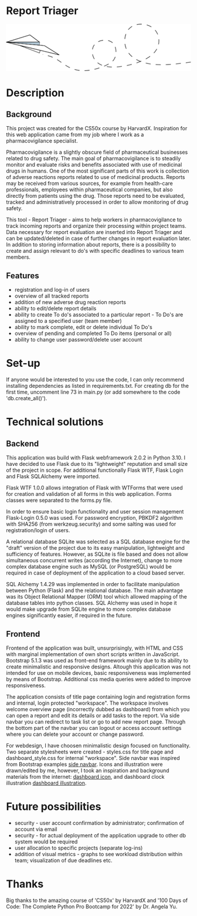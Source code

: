 # Report Triager

 ![paperplane](/static/images/lietadielko_rm.png)


# Description

## Background

This project was created for the CS50x course by HarvardX. Inspiration for this web application came from my job where I work as a pharmacovigilance specialist.

Pharmacovigilance is a slightly obscure field of pharmaceutical businesses related to drug safety. The main goal of pharmacovigilance is to steadily monitor and evaluate risks and benefits associated with use of medicinal drugs in humans. One of the most significant parts of this work is collection of adverse reactions reports related to use of medicinal products. Reports may be received from various sources, for example from health-care professionals, employees within pharmaceutical companies, but also directly from patients using the drug. Those reports need to be evaluated, tracked and administratively processed in order to allow monitoring of drug safety.

This tool - Report Triager - aims to help workers in pharmacovigilance to track incoming reports and organize their processing within project teams. Data necessary for report evaluation are inserted into Report Triager and can be updated/deleted in case of further changes in report evaluation later. In addition to storing information about reports, there is a possibility to create and assign relevant to do's with specific deadlines to various team members.

## Features

- registration and log-in of users
- overview of all tracked reports
- addition of new adverse drug reaction reports
- ability to edit/delete report details
- ability to create To do's associated to a particular report - To Do's are assigned to a specified user (team member)
- ability to mark complete, edit or delete individual To Do's
- overview of pending and completed To Do items (personal or all)
- ability to change user password/delete user account

# Set-up
If anyone would be interested to you use the code, I can only recommend installing dependencies as listed in requirements.txt. For creating db for the first time, uncomment line 73 in main.py (or add somewhere to the code 'db.create_all()').

# Technical solutions

## Backend
This application was build with Flask webframework 2.0.2 in Python 3.10. I have decided to use Flask due to its "lightweight" reputation and small size of the project in scope. For additional functionally Flask WTF, Flask Login and Flask SQLAlchemy were imported.

Flask WTF 1.0.0 allows integration of Flask with WTForms that were used for creation and validation of all forms in this web application. Forms classes were separated to the forms.py file.

In order to ensure basic login functionality and user session management Flask-Login 0.5.0 was used. For password encryption, PBKDF2 algorithm with SHA256 (from werkzeug.security) and some salting was used for registration/login of users.

A relational database SQLite was selected as a SQL database engine for the "draft" version of the project due to its easy manipulation, lightweight and sufficiency of features. However, as SQLite is file based and does not allow simultaneous concurrent writes (according the Internet), change to more complex database engine such as MySQL (or PostgreSQL) would be required in case of deployment of the application to a cloud based server.

SQL Alchemy 1.4.29 was implemented in order to facilitate manipulation between Python (Flask) and the relational database. The main advantage was its Object Relational Mapper (ORM) tool which allowed mapping of the database tables into python classes. SQL Alchemy was used in hope it would make upgrade from SQLite engine to more complex database engines significantly easier, if required in the future.

## Frontend 
Frontend of the application was built, unsurprisingly, with HTML and CSS with marginal implementation of own short scripts written in JavaScript. Bootstrap 5.1.3 was used as front-end framework mainly due to its ability to create minimalistic and responsive designs. Altough this application was not intended for use on mobile devices, basic responsiveness was implemented by means of Bootstrap. Additional css media queries were added to improve responsiveness.

The application consists of title page containing login and registration forms and internal, login protected "workspace". The workspace involves welcome overview page (incorrectly dubbed as dashboard) from which you can open a report and edit its details or add tasks to the report. Via side navbar you can redirect to task list or go to add new report page. Through the bottom part of the navbar you can logout or access account settings where you can delete your account or change password.

For webdesign, I have choosen minimalistic design focused on functionality. Two separate stylesheets were created - styles.css for title page and dashboard_style.css for internal "workspace". Side navbar was inspired from Bootstrap examples [side navbar](https://getbootstrap.com/docs/5.1/examples/sidebars/). Icons and illustration were drawn/edited by me, however, I took an inspiration and background materials from the internet: [dashboard icon](https://www.flaticon.com/free-icons/dashboard "created by Eucalyp - Flaticon"), and dashboard clock illustration [dashboard illustration](https://www.rikvin.com/blog/5-time-management-tips/ "author unknown").


# Future possibilities

- security - user account confirmation by administrator; confirmation of account via email
- security - for actual deployment of the application upgrade to other db system would be required
- user allocation to specific projects (separate log-ins)
- addition of visual metrics - graphs to see workload distribution within team; visualization of due deadlines etc.

# Thanks

Big thanks to the amazing course of 'CS50x' by HarvardX and '100 Days of Code: The Complete Python Pro Bootcamp for 2022' by Dr. Angela Yu.